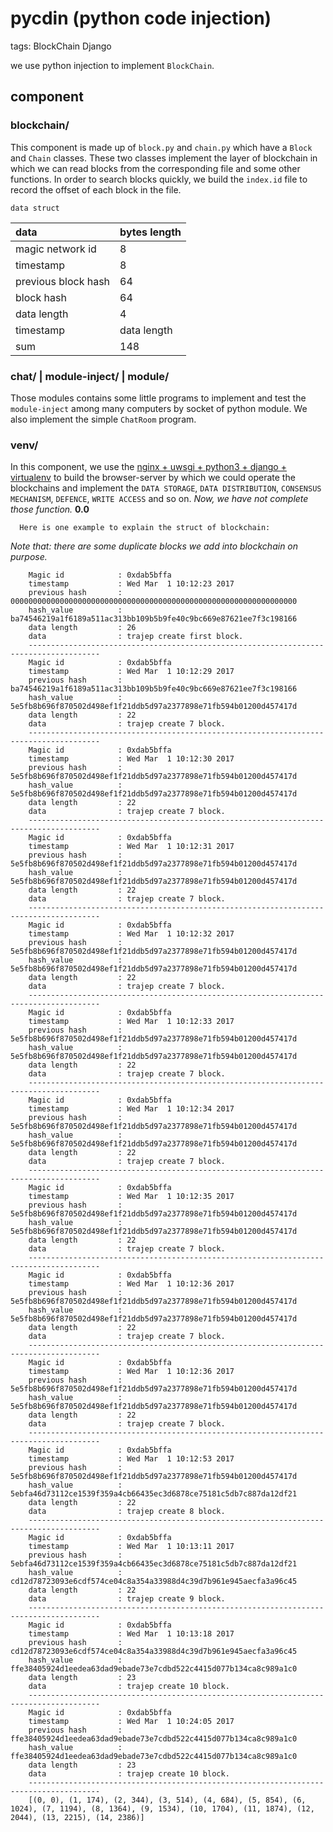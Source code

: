 # pycdin (python code injection)
tags: BlockChain Django

we use python injection to implement ``BlockChain``.

## component
### blockchain/
  This component is made up of ``block.py`` and ``chain.py`` which have a ``Block`` and ``Chain`` classes. These two classes implement the layer of blockchain in which we can read blocks from the corresponding file and some other functions. In order to search blocks quickly, we build the ``index.id`` file to record the offset of each block in the file. 

    data struct
| data |bytes length|
|:---|:---|
|  magic network id | 8 |
|  timestamp |  8  |
|  previous block hash |  64  |
|  block hash |  64  |
|  data length |  4  |
|  timestamp |  data length  |
|  sum |  148  |

### chat/ | module-inject/ | module/
Those modules contains some little programs to implement and test the ``module-inject`` among many computers by socket of python module. We also implement the simple ``ChatRoom`` program.

### venv/
In this component, we use the [nginx + uwsgi + python3 + django + virtualenv](http://uwsgi-docs.readthedocs.io/en/latest/WSGIquickstart.html) to build the browser-server by which we could operate the blockchains and implement the ``DATA STORAGE``, ``DATA DISTRIBUTION``, ``CONSENSUS MECHANISM``, ``DEFENCE``, ``WRITE ACCESS`` and so on. *Now, we have not complete those function.*
**0.0**
  
      Here is one example to explain the struct of blockchain:
*Note that: there are some duplicate blocks we add into blockchain on purpose.*
```
    Magic id            : 0xdab5bffa
    timestamp           : Wed Mar  1 10:12:23 2017
    previous hash       : 0000000000000000000000000000000000000000000000000000000000000000
    hash_value          : ba74546219a1f6189a511ac313bb109b5b9fe40c9bc669e87621ee7f3c198166
    data length         : 26
    data                : trajep create first block.
    --------------------------------------------------------------------------------------
    Magic id            : 0xdab5bffa
    timestamp           : Wed Mar  1 10:12:29 2017
    previous hash       : ba74546219a1f6189a511ac313bb109b5b9fe40c9bc669e87621ee7f3c198166
    hash_value          : 5e5fb8b696f870502d498ef1f21ddb5d97a2377898e71fb594b01200d457417d
    data length         : 22
    data                : trajep create 7 block.
    --------------------------------------------------------------------------------------
    Magic id            : 0xdab5bffa
    timestamp           : Wed Mar  1 10:12:30 2017
    previous hash       : 5e5fb8b696f870502d498ef1f21ddb5d97a2377898e71fb594b01200d457417d
    hash_value          : 5e5fb8b696f870502d498ef1f21ddb5d97a2377898e71fb594b01200d457417d
    data length         : 22
    data                : trajep create 7 block.
    --------------------------------------------------------------------------------------
    Magic id            : 0xdab5bffa
    timestamp           : Wed Mar  1 10:12:31 2017
    previous hash       : 5e5fb8b696f870502d498ef1f21ddb5d97a2377898e71fb594b01200d457417d
    hash_value          : 5e5fb8b696f870502d498ef1f21ddb5d97a2377898e71fb594b01200d457417d
    data length         : 22
    data                : trajep create 7 block.
    --------------------------------------------------------------------------------------
    Magic id            : 0xdab5bffa
    timestamp           : Wed Mar  1 10:12:32 2017
    previous hash       : 5e5fb8b696f870502d498ef1f21ddb5d97a2377898e71fb594b01200d457417d
    hash_value          : 5e5fb8b696f870502d498ef1f21ddb5d97a2377898e71fb594b01200d457417d
    data length         : 22
    data                : trajep create 7 block.
    --------------------------------------------------------------------------------------
    Magic id            : 0xdab5bffa
    timestamp           : Wed Mar  1 10:12:33 2017
    previous hash       : 5e5fb8b696f870502d498ef1f21ddb5d97a2377898e71fb594b01200d457417d
    hash_value          : 5e5fb8b696f870502d498ef1f21ddb5d97a2377898e71fb594b01200d457417d
    data length         : 22
    data                : trajep create 7 block.
    --------------------------------------------------------------------------------------
    Magic id            : 0xdab5bffa
    timestamp           : Wed Mar  1 10:12:34 2017
    previous hash       : 5e5fb8b696f870502d498ef1f21ddb5d97a2377898e71fb594b01200d457417d
    hash_value          : 5e5fb8b696f870502d498ef1f21ddb5d97a2377898e71fb594b01200d457417d
    data length         : 22
    data                : trajep create 7 block.
    --------------------------------------------------------------------------------------
    Magic id            : 0xdab5bffa
    timestamp           : Wed Mar  1 10:12:35 2017
    previous hash       : 5e5fb8b696f870502d498ef1f21ddb5d97a2377898e71fb594b01200d457417d
    hash_value          : 5e5fb8b696f870502d498ef1f21ddb5d97a2377898e71fb594b01200d457417d
    data length         : 22
    data                : trajep create 7 block.
    --------------------------------------------------------------------------------------
    Magic id            : 0xdab5bffa
    timestamp           : Wed Mar  1 10:12:36 2017
    previous hash       : 5e5fb8b696f870502d498ef1f21ddb5d97a2377898e71fb594b01200d457417d
    hash_value          : 5e5fb8b696f870502d498ef1f21ddb5d97a2377898e71fb594b01200d457417d
    data length         : 22
    data                : trajep create 7 block.
    --------------------------------------------------------------------------------------
    Magic id            : 0xdab5bffa
    timestamp           : Wed Mar  1 10:12:36 2017
    previous hash       : 5e5fb8b696f870502d498ef1f21ddb5d97a2377898e71fb594b01200d457417d
    hash_value          : 5e5fb8b696f870502d498ef1f21ddb5d97a2377898e71fb594b01200d457417d
    data length         : 22
    data                : trajep create 7 block.
    --------------------------------------------------------------------------------------
    Magic id            : 0xdab5bffa
    timestamp           : Wed Mar  1 10:12:53 2017
    previous hash       : 5e5fb8b696f870502d498ef1f21ddb5d97a2377898e71fb594b01200d457417d
    hash_value          : 5ebfa46d73112ce1539f359a4cb66435ec3d6878ce75181c5db7c887da12df21
    data length         : 22
    data                : trajep create 8 block.
    --------------------------------------------------------------------------------------
    Magic id            : 0xdab5bffa
    timestamp           : Wed Mar  1 10:13:11 2017
    previous hash       : 5ebfa46d73112ce1539f359a4cb66435ec3d6878ce75181c5db7c887da12df21
    hash_value          : cd12d78723093e6cdf574ce04c8a354a33988d4c39d7b961e945aecfa3a96c45
    data length         : 22
    data                : trajep create 9 block.
    --------------------------------------------------------------------------------------
    Magic id            : 0xdab5bffa
    timestamp           : Wed Mar  1 10:13:18 2017
    previous hash       : cd12d78723093e6cdf574ce04c8a354a33988d4c39d7b961e945aecfa3a96c45
    hash_value          : ffe38405924d1eedea63dad9ebade73e7cdbd522c4415d077b134ca8c989a1c0
    data length         : 23
    data                : trajep create 10 block.
    --------------------------------------------------------------------------------------
    Magic id            : 0xdab5bffa
    timestamp           : Wed Mar  1 10:24:05 2017
    previous hash       : ffe38405924d1eedea63dad9ebade73e7cdbd522c4415d077b134ca8c989a1c0
    hash_value          : ffe38405924d1eedea63dad9ebade73e7cdbd522c4415d077b134ca8c989a1c0
    data length         : 23
    data                : trajep create 10 block.
    --------------------------------------------------------------------------------------
    [(0, 0), (1, 174), (2, 344), (3, 514), (4, 684), (5, 854), (6, 1024), (7, 1194), (8, 1364), (9, 1534), (10, 1704), (11, 1874), (12, 2044), (13, 2215), (14, 2386)]
```
